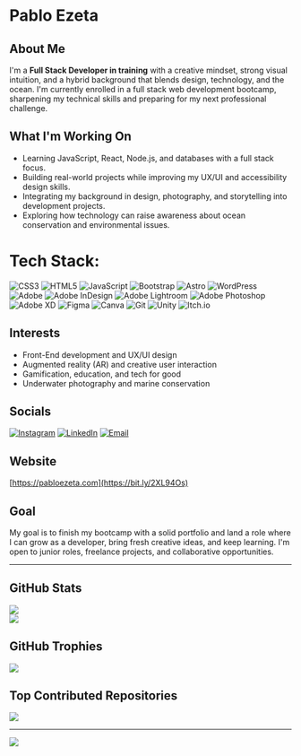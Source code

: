 # Pablo Ezeta

## About Me

I'm a **Full Stack Developer in training** with a creative mindset, strong visual intuition, and a hybrid background that blends design, technology, and the ocean. I'm currently enrolled in a full stack web development bootcamp, sharpening my technical skills and preparing for my next professional challenge.

## What I'm Working On

- Learning JavaScript, React, Node.js, and databases with a full stack focus.
- Building real-world projects while improving my UX/UI and accessibility design skills.
- Integrating my background in design, photography, and storytelling into development projects.
- Exploring how technology can raise awareness about ocean conservation and environmental issues.

# Tech Stack:
 ![CSS3](https://img.shields.io/badge/css3-%231572B6.svg?style=for-the-badge&logo=css3&logoColor=white)
 ![HTML5](https://img.shields.io/badge/html5-%23E34F26.svg?style=for-the-badge&logo=html5&logoColor=white) 
 ![JavaScript](https://img.shields.io/badge/javascript-%23323330.svg?style=for-the-badge&logo=javascript&logoColor=%23F7DF1E) 
 ![Bootstrap](https://img.shields.io/badge/bootstrap-%238511FA.svg?style=for-the-badge&logo=bootstrap&logoColor=white) 
 ![Astro](https://img.shields.io/badge/astro-%232C2052.svg?style=for-the-badge&logo=astro&logoColor=white) 
 ![WordPress](https://img.shields.io/badge/WordPress-%23117AC9.svg?style=for-the-badge&logo=WordPress&logoColor=white)
 ![Adobe](https://img.shields.io/badge/adobe-%23FF0000.svg?style=for-the-badge&logo=adobe&logoColor=white)
 ![Adobe InDesign](https://img.shields.io/badge/Adobe%20InDesign-49021F?style=for-the-badge&logo=adobeindesign&logoColor=FF3366)
 ![Adobe Lightroom](https://img.shields.io/badge/Adobe%20Lightroom-31A8FF.svg?style=for-the-badge&logo=Adobe%20Lightroom&logoColor=white) 
 ![Adobe Photoshop](https://img.shields.io/badge/adobe%20photoshop-%2331A8FF.svg?style=for-the-badge&logo=adobe%20photoshop&logoColor=white)
 ![Adobe XD](https://img.shields.io/badge/Adobe%20XD-470137?style=for-the-badge&logo=Adobe%20XD&logoColor=#FF61F6) 
 ![Figma](https://img.shields.io/badge/figma-%23F24E1E.svg?style=for-the-badge&logo=figma&logoColor=white) 
 ![Canva](https://img.shields.io/badge/Canva-%2300C4CC.svg?style=for-the-badge&logo=Canva&logoColor=white) 
 ![Git](https://img.shields.io/badge/git-%23F05033.svg?style=for-the-badge&logo=git&logoColor=white)
 ![Unity](https://img.shields.io/badge/unity-%23000000.svg?style=for-the-badge&logo=unity&logoColor=white)
 ![Itch.io](https://img.shields.io/badge/Itch-%23FF0B34.svg?style=for-the-badge&logo=Itch.io&logoColor=white)

## Interests

- Front-End development and UX/UI design
- Augmented reality (AR) and creative user interaction
- Gamification, education, and tech for good
- Underwater photography and marine conservation

## Socials

[![Instagram](https://img.shields.io/badge/Instagram-%23E4405F.svg?logo=Instagram&logoColor=white)](https://instagram.com/pablo_ezwa)
[![LinkedIn](https://img.shields.io/badge/LinkedIn-%230077B5.svg?logo=linkedin&logoColor=white)](https://linkedin.com/in/pablo-ezeta)
[![Email](https://img.shields.io/badge/Email-D14836?logo=gmail&logoColor=white)](mailto:info@pabloezeta.com)

## Website

[https://pabloezeta.com](https://bit.ly/2XL94Os)




## Goal

My goal is to finish my bootcamp with a solid portfolio and land a role where I can grow as a developer, bring fresh creative ideas, and keep learning. I'm open to junior roles, freelance projects, and collaborative opportunities.

---

## GitHub Stats

![](https://nirzak-streak-stats.vercel.app/?user=dzulha&theme=dark&hide_border=false)  
![](https://github-readme-stats.vercel.app/api/top-langs/?username=dzulha&theme=dark&hide_border=false&layout=compact)

## GitHub Trophies

![](https://github-profile-trophy.vercel.app/?username=dzulha&theme=radical&no-frame=false&no-bg=true&margin-w=4)

## Top Contributed Repositories

![](https://github-contributor-stats.vercel.app/api?username=dzulha&limit=5&theme=dark&combine_all_yearly_contributions=true)

---

[![](https://visitcount.itsvg.in/api?id=dzulha&icon=0&color=0)](https://visitcount.itsvg.in)

<!-- Generated with ❤️ by Pablo Ezeta -->











